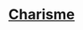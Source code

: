 ﻿---
!LinkItem
Link: abilities_charisma_hd.md
NameLink: <!--NameLink-->[Charisme](hd_abilities_charisma.md)<!--/NameLink-->
Id: abilities_hd.md#charisme
ParentLink: abilities_hd.md#utiliser-les-caractéristiques
Name: Charisme
ParentName: Utiliser les caractéristiques
---




# [Charisme](hd_abilities_charisma.md)



